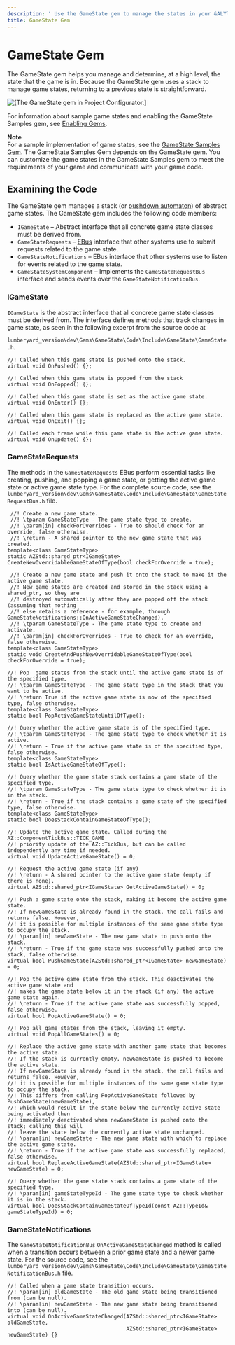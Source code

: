 ```yaml
---
description: ' Use the GameState gem to manage the states in your &ALYlong; game. '
title: GameState Gem
---
```

# GameState Gem<a name="gems-system-gem-game-state"></a>

The GameState gem helps you manage and determine, at a high level, the state that the game is in\. Because the GameState gem uses a stack to manage game states, returning to a previous state is straightforward\.

![\[The GameState gem in Project Configurator.\]](/images/userguide/gems/gems-system-gem-game-state-1.png)

For information about sample game states and enabling the GameState Samples gem, see [Enabling Gems](/docs/userguide/gems/using-project-configurator.md)\.

**Note**  
For a sample implementation of game states, see the [GameState Samples Gem](/docs/userguide/gems/builtin/game-state-samples.md)\. The GameState Samples Gem depends on the GameState gem\. You can customize the game states in the GameState Samples gem to meet the requirements of your game and communicate with your game code\.

## Examining the Code<a name="gems-system-gem-game-state-examining-the-code"></a>

The GameState gem manages a stack \(or [pushdown automaton](https://en.wikipedia.org/wiki/Pushdown_automaton)\) of abstract game states\. The GameState gem includes the following code members:
+ `IGameState` – Abstract interface that all concrete game state classes must be derived from\.
+ `GameStateRequests` – [EBus](/docs/userguide/programming/ebus/intro.md) interface that other systems use to submit requests related to the game state\.
+ `GameStateNotifications` – EBus interface that other systems use to listen for events related to the game state\.
+ `GameStateSystemComponent` – Implements the `GameStateRequestBus` interface and sends events over the `GameStateNotificationBus`\.

### IGameState<a name="gems-system-gem-game-state-igamestate-interface"></a>

`IGameState` is the abstract interface that all concrete game state classes must be derived from\. The interface defines methods that track changes in game state, as seen in the following excerpt from the source code at

`lumberyard_version\dev\Gems\GameState\Code\Include\GameState\GameState.h`\.

```
//! Called when this game state is pushed onto the stack.
virtual void OnPushed() {};

//! Called when this game state is popped from the stack
virtual void OnPopped() {};

//! Called when this game state is set as the active game state.
virtual void OnEnter() {};

//! Called when this game state is replaced as the active game state.
virtual void OnExit() {};

//! Called each frame while this game state is the active game state.
virtual void OnUpdate() {};
```

### GameStateRequests<a name="gems-system-gem-game-state-gamestaterequests-ebus"></a>

The methods in the `GameStateRequests` EBus perform essential tasks like creating, pushing, and popping a game state, or getting the active game state or active game state type\. For the complete source code, see the `lumberyard_version\dev\Gems\GameState\Code\Include\GameState\GameStateRequestBus.h` file\.

```
 //! Create a new game state.
 //! \tparam GameStateType - The game state type to create.
 //! \param[in] checkForOverrides - True to should check for an override, false otherwise.
 //! \return - A shared pointer to the new game state that was created.
template<class GameStateType>
static AZStd::shared_ptr<IGameState> CreateNewOverridableGameStateOfType(bool checkForOverride = true);

 //! Create a new game state and push it onto the stack to make it the active game state.
 //! New game states are created and stored in the stack using a shared_ptr, so they are 
 //! destroyed automatically after they are popped off the stack (assuming that nothing
 //! else retains a reference - for example, through GameStateNotifications::OnActiveGameStateChanged).
 //! \tparam GameStateType - The game state type to create and activate.
 //! \param[in] checkForOverrides - True to check for an override, false otherwise.
template<class GameStateType>
static void CreateAndPushNewOverridableGameStateOfType(bool checkForOverride = true);

//! Pop  game states from the stack until the active game state is of the specified type.
//! \tparam GameStateType - The game state type in the stack that you want to be active.
//! \return True if the active game state is now of the specified type, false otherwise.
template<class GameStateType>
static bool PopActiveGameStateUntilOfType();

//! Query whether the active game state is of the specified type.
//! \tparam GameStateType - The game state type to check whether it is active.
//! \return - True if the active game state is of the specified type, false otherwise.
template<class GameStateType>
static bool IsActiveGameStateOfType();

//! Query whether the game state stack contains a game state of the specified type.
//! \tparam GameStateType - The game state type to check whether it is in the stack.
//! \return - True if the stack contains a game state of the specified type, false otherwise.
template<class GameStateType>
static bool DoesStackContainGameStateOfType();

//! Update the active game state. Called during the AZ::ComponentTickBus::TICK_GAME
//! priority update of the AZ::TickBus, but can be called independently any time if needed.
virtual void UpdateActiveGameState() = 0;

//! Request the active game state (if any)
//! \return - A shared pointer to the active game state (empty if there is none).
virtual AZStd::shared_ptr<IGameState> GetActiveGameState() = 0;

//! Push a game state onto the stack, making it become the active game state.
//! If newGameState is already found in the stack, the call fails and returns false. However,
//! it is possible for multiple instances of the same game state type to occupy the stack.
//! \param[in] newGameState - The new game state to push onto the stack.
//! \return - True if the game state was successfully pushed onto the stack, false otherwise.
virtual bool PushGameState(AZStd::shared_ptr<IGameState> newGameState) = 0;

//! Pop the active game state from the stack. This deactivates the active game state and
//! makes the game state below it in the stack (if any) the active game state again.
//! \return - True if the active game state was successfully popped, false otherwise.
virtual bool PopActiveGameState() = 0;

//! Pop all game states from the stack, leaving it empty.
virtual void PopAllGameStates() = 0;

//! Replace the active game state with another game state that becomes the active state.
//! If the stack is currently empty, newGameState is pushed to become the active state.
//! If newGameState is already found in the stack, the call fails and returns false. However,
//! it is possible for multiple instances of the same game state type to occupy the stack.
//! This differs from calling PopActiveGameState followed by PushGameState(newGameState),
//! which would result in the state below the currently active state being activated then
//! immediately deactivated when newGameState is pushed onto the stack; calling this will
//! leave the state below the currently active state unchanged.
//! \param[in] newGameState - The new game state with which to replace the active game state.
//! \return - True if the active game state was successfully replaced, false otherwise.
virtual bool ReplaceActiveGameState(AZStd::shared_ptr<IGameState> newGameState) = 0;

//! Query whether the game state stack contains a game state of the specified type.
//! \param[in] gameStateTypeId - The game state type to check whether it is in the stack.
virtual bool DoesStackContainGameStateOfTypeId(const AZ::TypeId& gameStateTypeId) = 0;
```

### GameStateNotifications<a name="gems-system-gem-game-state-gamestatenotifications-ebus"></a>

The `GameStateNotificationBus` `OnActiveGameStateChanged` method is called when a transition occurs between a prior game state and a newer game state\. For the source code, see the `lumberyard_version\dev\Gems\GameState\Code\Include\GameState\GameStateNotificationBus.h` file\.

```
//! Called when a game state transition occurs.
//! \param[in] oldGameState - The old game state being transitioned from (can be null).
//! \param[in] newGameState - The new game state being transitioned into (can be null).
virtual void OnActiveGameStateChanged(AZStd::shared_ptr<IGameState> oldGameState,
                                      AZStd::shared_ptr<IGameState> newGameState) {}
```
